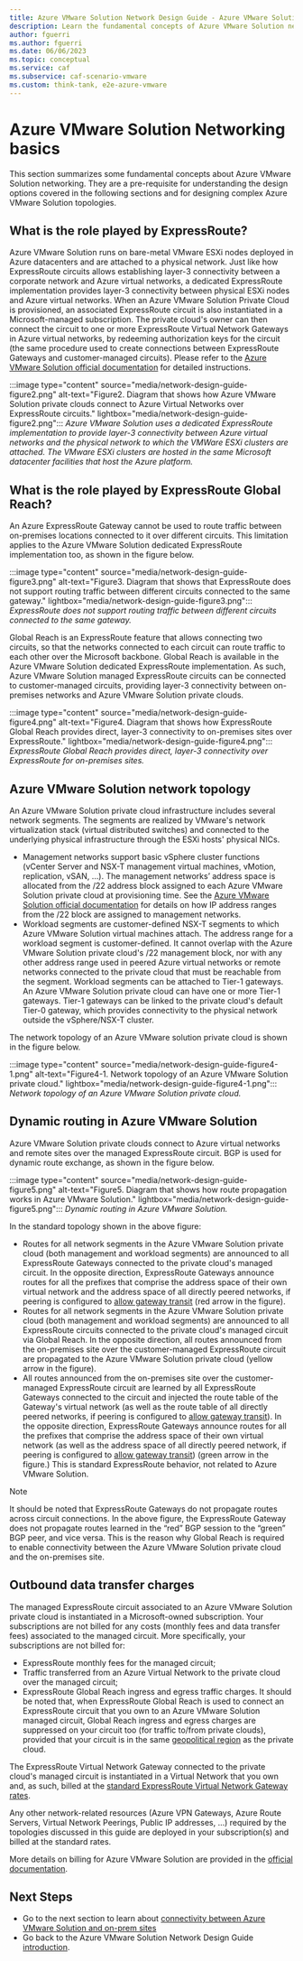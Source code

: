 ```yaml
---
title: Azure VMware Solution Network Design Guide - Azure VMware Solution networking basics
description: Learn the fundamental concepts of Azure VMware Solution networking.
author: fguerri
ms.author: fguerri
ms.date: 06/06/2023
ms.topic: conceptual
ms.service: caf
ms.subservice: caf-scenario-vmware
ms.custom: think-tank, e2e-azure-vmware
---
```


# Azure VMware Solution Networking basics
This section summarizes some fundamental concepts about Azure VMware Solution networking. They are a pre-requisite for understanding the design options covered in the following sections and for designing complex Azure VMware Solution topologies.

## What is the role played by ExpressRoute?

Azure VMware Solution runs on bare-metal VMware ESXi nodes deployed in Azure datacenters and are attached to a physical network. Just like how ExpressRoute circuits allows establishing layer-3 connectivity between a corporate network and Azure virtual networks, a dedicated ExpressRoute implementation provides layer-3 connectivity between physical ESXi nodes and Azure virtual networks.
When an Azure VMware Solution Private Cloud is provisioned, an associated ExpressRoute circuit is also instantiated in a Microsoft-managed subscription. The private cloud's owner can then connect the circuit to one or more ExpressRoute Virtual Network Gateways in Azure virtual networks, by redeeming authorization keys for the circuit (the same procedure used to create connections between ExpressRoute Gateways and customer-managed circuits). Please refer to the [Azure VMware Solution official documentation](/azure/azure-vmware/deploy-azure-vmware-solution?tabs=azure-portal#connect-to-azure-virtual-network-with-expressroute) for detailed instructions.
 
:::image type="content" source="media/network-design-guide-figure2.png" alt-text="Figure2. Diagram that shows how Azure VMware Solution private clouds connect to Azure Virtual Networks over ExpressRoute circuits." lightbox="media/network-design-guide-figure2.png":::
*Azure VMware Solution uses a dedicated ExpressRoute implementation to provide layer-3 connectivity between Azure virtual networks and the physical network to which the VMWare ESXi clusters are attached. The VMware ESXi clusters are hosted in the same Microsoft datacenter facilities that host the Azure platform.*

## What is the role played by ExpressRoute Global Reach?

An Azure ExpressRoute Gateway cannot be used to route traffic between on-premises locations connected to it over different circuits. This limitation applies to the Azure VMware Solution dedicated ExpressRoute implementation too, as shown in the figure below.

:::image type="content" source="media/network-design-guide-figure3.png" alt-text="Figure3. Diagram that shows that ExpressRoute does not support routing traffic between different circuits connected to the same gateway." lightbox="media/network-design-guide-figure3.png":::
*ExpressRoute does not support routing traffic between different circuits connected to the same gateway.*

Global Reach is an ExpressRoute feature that allows connecting two circuits, so that the networks connected to each circuit can route traffic to each other over the Microsoft backbone. Global Reach is available in the Azure VMware Solution dedicated ExpressRoute implementation. As such, Azure VMware Solution managed ExpressRoute circuits can be connected to customer-managed circuits, providing layer-3 connectivity between on-premises networks and Azure VMware Solution private clouds.

:::image type="content" source="media/network-design-guide-figure4.png" alt-text="Figure4. Diagram that shows how ExpressRoute Global Reach provides direct, layer-3 connectivity to on-premises sites over ExpressRoute." lightbox="media/network-design-guide-figure4.png":::
*ExpressRoute Global Reach provides direct, layer-3 connectivity over ExpressRoute for on-premises sites.*

## Azure VMware Solution network topology

An Azure VMware Solution private cloud infrastructure includes several network segments. The segments are realized by VMware's network virtualization stack (virtual distributed switches) and connected to the underlying physical infrastructure through the ESXi hosts' physical NICs.
- Management networks support  basic vSphere cluster functions (vCenter Server and NSX-T management virtual machines, vMotion, replication, vSAN, …). The management networks’ address space is allocated from the /22 address block assigned to each Azure VMware Solution private cloud at provisioning time. See the [Azure VMware Solution official documentation](/azure/azure-vmware/tutorial-network-checklist#routing-and-subnet-considerations) for details on how IP address ranges from the /22 block are assigned to management networks.
- Workload segments are customer-defined NSX-T segments to which Azure VMware Solution virtual machines attach. The address range for a workload segment is customer-defined. It cannot overlap with the Azure VMware Solution private cloud's /22 management block, nor with any other address range used in peered Azure virtual networks or remote networks connected to the private cloud that must be reachable from the segment. Workload segments can be attached to Tier-1 gateways. An Azure VMware Solution private cloud can have one or more Tier-1 gateways. Tier-1 gateways can be linked to the private cloud's default Tier-0 gateway, which provides connectivity to the physical network outside the vSphere/NSX-T cluster.

The network topology of an Azure VMware solution private cloud is shown in the figure below.

:::image type="content" source="media/network-design-guide-figure4-1.png" alt-text="Figure4-1. Network topology of an Azure VMware Solution private cloud." lightbox="media/network-design-guide-figure4-1.png":::
*Network topology of an Azure VMware Solution private cloud.*

## Dynamic routing in Azure VMware Solution

Azure VMware Solution private clouds connect to Azure virtual networks and remote sites over the managed ExpressRoute circuit. BGP is used for dynamic route exchange, as shown in the figure below.

:::image type="content" source="media/network-design-guide-figure5.png" alt-text="Figure5. Diagram that shows how route propagation works in Azure VMware Solution." lightbox="media/network-design-guide-figure5.png":::
*Dynamic routing in Azure VMware Solution.*

In the standard topology shown in the above figure:
- Routes for all network segments in the Azure VMware Solution private cloud (both management and workload segments) are announced to all ExpressRoute Gateways connected to the private cloud's managed circuit. In the opposite direction, ExpressRoute Gateways announce routes for all the prefixes that comprise the address space of their own virtual network and the address space of all directly peered networks, if peering is configured to [allow gateway transit](/azure/virtual-network/virtual-network-peering-overview#gateways-and-on-premises-connectivity) (red arrow in the figure). 
- Routes for all network segments in the Azure VMware Solution private cloud (both management and workload segments) are announced to all ExpressRoute circuits connected to the private cloud's managed circuit via Global Reach. In the opposite direction, all routes announced from the on-premises site over the customer-managed ExpressRoute circuit are propagated to the Azure VMware Solution private cloud (yellow arrow in the figure).
- All routes announced from the on-premises site over the customer-managed ExpressRoute circuit are learned by all ExpressRoute Gateways connected to the circuit and injected the route table of the Gateway's virtual network (as well as the route table of all directly peered networks, if peering is configured to [allow gateway transit](/azure/virtual-network/virtual-network-peering-overview#gateways-and-on-premises-connectivity)). In the opposite direction, ExpressRoute Gateways announce routes for all the prefixes that comprise the address space of their own virtual network (as well as the address space of all directly peered network, if peering is configured to [allow gateway transit](/azure/virtual-network/virtual-network-peering-overview#gateways-and-on-premises-connectivity)) (green arrow in the figure.) This is standard ExpressRoute behavior, not related to Azure VMware Solution.

> [!NOTE]
> It should be noted that ExpressRoute Gateways do not propagate routes across circuit connections. In the above figure, the ExpressRoute Gateway does not propagate routes learned in the “red” BGP session to the “green” BGP peer, and vice versa. This is the reason why Global Reach is required to enable connectivity between the Azure VMware Solution private cloud and the on-premises site.

## Outbound data transfer charges
The managed ExpressRoute circuit associated to an Azure VMware Solution private cloud is instantiated in a Microsoft-owned subscription. Your subscriptions are not billed for any costs (monthly fees and data transfer fees) associated to the managed circuit. More specifically, your subscriptions are not billed for:
- ExpressRoute monthly fees for the managed circuit;
- Traffic transferred from an Azure Virtual Network to the private cloud over the managed circuit;
- ExpressRoute Global Reach ingress and egress traffic charges. It should be noted that, when ExpressRoute Global Reach is used to connect an ExpressRoute circuit that you own to an Azure VMware Solution managed circuit, Global Reach ingress and egress charges are suppressed on your circuit too (for traffic to/from private clouds), provided that your circuit is in the same [geopolitical region](/azure/expressroute/expressroute-locations#locations) as the private cloud.

The ExpressRoute Virtual Network Gateway connected to the private cloud's managed circuit is instantiated in a Virtual Network that you own and, as such, billed at the [standard ExpressRoute Virtual Network Gateway rates](https://azure.microsoft.com/pricing/details/expressroute/). 

Any other network-related resources (Azure VPN Gateways, Azure Route Servers, Virtual Network Peerings, Public IP addresses, ...) required by the topologies discussed in this guide are deployed in your subscription(s) and billed at the standard rates.  

More details on billing for Azure VMware Solution are provided in the [official documentation](/azure/azure-vmware/faq#billing).

## Next Steps
- Go to the next section to learn about [connectivity between Azure VMware Solution and on-prem sites](network-design-guide-onprem-connectivity.md) 
- Go back to the Azure VMware Solution Network Design Guide [introduction](network-design-guide-intro.md).

